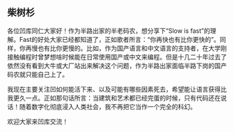 ## 柴树杉

各位凹库同仁大家好！作为半路出家的半老码农，想分享下“Slow is fast”的理解。Fast的好处大家已经都知道了，正如歌者所言：“你再快也有比你更快的”。同样，你再慢也有比你更慢的。比如，作为国产语言和中文语言的支持者，在大学刚接触编程时曾梦想啥时候能在日常使用国产或中文来编程。但是十几二十年过去了依然没有看到大牛或大厂站出来解决这个问题，作为半路出家面临半路下岗的国产码农就只能自己上了。

我现在主要关注凹如何能活下来、以及可能有哪些因素死去，希望能让语言获得比我更久一点。正如那句话所言：当建筑和艺术都已经完蛋的时候，只有代码还在说话！随着数字化彻底浸入人类社会，我不再把它当作一个完全的科幻。

欢迎大家来凹库交流！
